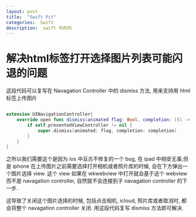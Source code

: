 ```yaml
---
layout: post
title:  "Swift Pit"
categories:  Swift
description:  swift 中的坑
---
```


# 解决html标签打开选择图片列表可能闪退的问题

这段代码可以复写在 Navagation Controller 中的 dismiss 方法, 用来支持用 html 标签上传图片

```swift

extension UINavigationController{
    override open func dismiss(animated flag: Bool, completion: (() -> Void)? = nil) {
        if self.presentedViewController != nil {
            super.dismiss(animated: flag, completion: completion)
        }
    }
}
```

之所以我们需要这个是因为 ios 中亘古不修复的一个 bug, 在 ipad 中相安无事,但是 iphone 在上传图片之前需要选择打开相机或者照片库的时候, 会在下方弹出一个图片选择 view. 这个 view 如果在 wkwebview 中打开就会基于这个 webview 而不是 navagation controller, 自然就不会连接到子 navagation controller 的下一步.

这导致了关闭这个图片选择的时候, 包括点击相机, icloud, 照片库或者取消时, 都会将整个 navagation controller 关闭. 用这段代码复写 dismiss 方法即可解决.